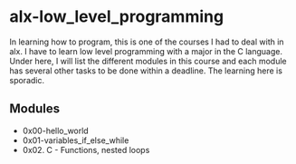 # alx-low_level_programming
In learning how to program, this is one of the courses I had to deal with in alx. I have to learn low level programming with a major in the C language. Under here, I will list the different modules in this course and each module has several other tasks to be done within a deadline. The learning here is sporadic.

## Modules
- 0x00-hello_world
- 0x01-variables_if_else_while
- 0x02. C - Functions, nested loops
